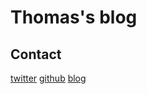 # Thomas's blog

## Contact
[twitter](https://twitter.com/readgsqword)
[github](https://cyberdefensedev.github.io/)
[blog](www.cyber-defense.dev)
